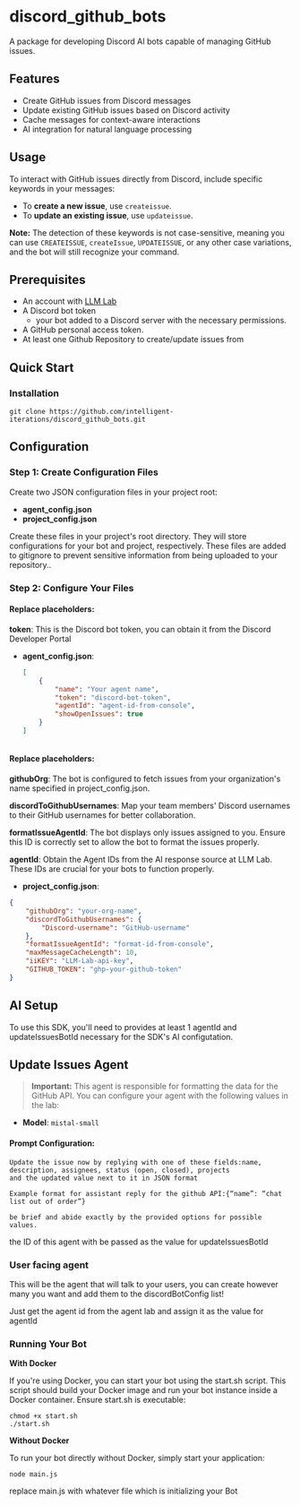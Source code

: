 # discord_github_bots
A package for developing Discord AI bots capable of managing GitHub issues.

## Features
- Create GitHub issues from Discord messages
- Update existing GitHub issues based on Discord activity
- Cache messages for context-aware interactions
- AI integration for natural language processing

## Usage

To interact with GitHub issues directly from Discord, include specific keywords in your messages:
- To **create a new issue**, use `createissue`.
- To **update an existing issue**, use `updateissue`.

**Note:** The detection of these keywords is not case-sensitive, meaning you can use `CREATEISSUE`, `createIssue`, `UPDATEISSUE`, or any other case variations, and the bot will still recognize your command.

## Prerequisites
- An account with [LLM Lab](https://intelligentiterations.com)
- A Discord bot token
    - your bot added to a Discord server with the necessary permissions.
- A GitHub personal access token.
- At least one Github Repository to create/update issues from


## Quick Start

### Installation
```
git clone https://github.com/intelligent-iterations/discord_github_bots.git
```

## Configuration

### Step 1: Create Configuration Files
Create two JSON configuration files in your project root: 

- **agent_config.json** 
- **project_config.json**

Create these files in your project's root directory. They will store configurations for your bot and project, respectively. These files are added to gitignore to prevent sensitive information from being uploaded to your repository..

### Step 2: Configure Your Files

#### Replace placeholders: 
**token**: This is the Discord bot token, you can obtain it from the Discord Developer Portal

- **agent_config.json**:
 

  ```json
  [
      {
          "name": "Your agent name",
          "token": "discord-bot-token",
          "agentId": "agent-id-from-console",
          "showOpenIssues": true
      }
  ]
  
  

#### Replace placeholders: 
**githubOrg**: The bot is configured to fetch issues from your organization's name specified in project_config.json.

**discordToGithubUsernames**: Map your team members' Discord usernames to their GitHub usernames for better collaboration.

**formatIssueAgentId**: The bot displays only issues assigned to you. Ensure this ID is correctly set to allow the bot to format the issues properly.

**agentId**: Obtain the Agent IDs from the AI response source at LLM Lab. These IDs are crucial for your bots to function properly.
- **project_config.json**:


```json
{
    "githubOrg": "your-org-name",
    "discordToGithubUsernames": {
        "Discord-username": "GitHub-username"
    },
    "formatIssueAgentId": "format-id-from-console",
    "maxMessageCacheLength": 10,
    "iiKEY": "LLM-Lab-api-key",
    "GITHUB_TOKEN": "ghp-your-github-token"
}
```


## AI Setup

To use this SDK, you'll need to provides at least 1 agentId and updateIssuesBotId necessary for the SDK's AI configutation. 

## Update Issues Agent

> **Important:** This agent is responsible for formatting the data for the GitHub API. You can configure your agent with the following values in the lab:

- **Model**: `mistal-small`

#### Prompt Configuration:

```plaintext
Update the issue now by replying with one of these fields:name, description, assignees, status (open, closed), projects
and the updated value next to it in JSON format

Example format for assistant reply for the github API:{“name”: “chat list out of order”}

be brief and abide exactly by the provided options for possible values.
```


the ID of this agent with be passed as the value for updateIssuesBotId

### User facing agent
This will be the agent that will talk to your users, you can create however many you want and add them to the discordBotConfig list! 

Just get the agent id from the agent lab and assign it as the value for agentId


### Running Your Bot
__With Docker__

If you're using Docker, you can start your bot using the start.sh script. This script should build your Docker image and run your bot instance inside a Docker container. Ensure start.sh is executable:
```
chmod +x start.sh
./start.sh
```
__Without Docker__

To run your bot directly without Docker, simply start your application:
```
node main.js
```
replace main.js with whatever file which is initializing your Bot



